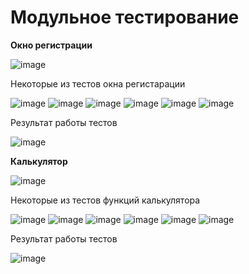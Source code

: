 # Модульное тестирование

<b>Окно регистрации</b>

![image](https://user-images.githubusercontent.com/101355738/229172258-8496b348-c147-49d8-bc73-e16cd6843bdf.png)

<h>Некоторые из тестов окна регистарации</h>

![image](https://user-images.githubusercontent.com/101355738/229172465-ddf3a85f-8725-4f6e-9ff0-9a7eb7a5e71e.png)
![image](https://user-images.githubusercontent.com/101355738/229172483-b6572e1f-0ade-4117-b64c-6632d0aad519.png)
![image](https://user-images.githubusercontent.com/101355738/229172553-3de14b00-a83d-4c81-b7b0-c7f0381b488e.png)
![image](https://user-images.githubusercontent.com/101355738/229172498-9185a381-bc87-4a43-a29f-c0b369b18289.png)
![image](https://user-images.githubusercontent.com/101355738/229172513-16edaca9-594c-4724-8729-8137f0dc9ea1.png)
![image](https://user-images.githubusercontent.com/101355738/229172529-151aa47c-d89c-4f52-98de-7921923a0274.png)


<h>Результат работы тестов</h>

![image](https://user-images.githubusercontent.com/101355738/229172663-b46643c0-2c05-4142-983e-1a77603aaf39.png)

<b>Калькулятор</b>

![image](https://user-images.githubusercontent.com/101355738/229173043-4b934444-1b2b-4c65-9f9f-94e29e08a247.png)

<h>Некоторые из тестов функций калькулятора</h>

![image](https://user-images.githubusercontent.com/101355738/229173227-6bc0a16c-61c1-423f-a844-28c4488bc104.png)
![image](https://user-images.githubusercontent.com/101355738/229173240-7170cf6f-340d-4e85-971d-4cd076c0748e.png)
![image](https://user-images.githubusercontent.com/101355738/229173252-40e2e2e9-d568-41bc-9b66-237a689dfb7b.png)
![image](https://user-images.githubusercontent.com/101355738/229173258-b6c747eb-8a4c-45c6-9d6c-fa3c699e8348.png)
![image](https://user-images.githubusercontent.com/101355738/229173275-577b4d86-7e8d-4763-88bb-1321e273d7ef.png)
![image](https://user-images.githubusercontent.com/101355738/229173291-86aaa188-8e83-4127-8dbc-68f01567177b.png)

<h>Результат работы тестов</h>

![image](https://user-images.githubusercontent.com/101355738/229173335-a78bcc8a-6d14-4593-af54-263ac0666806.png)
